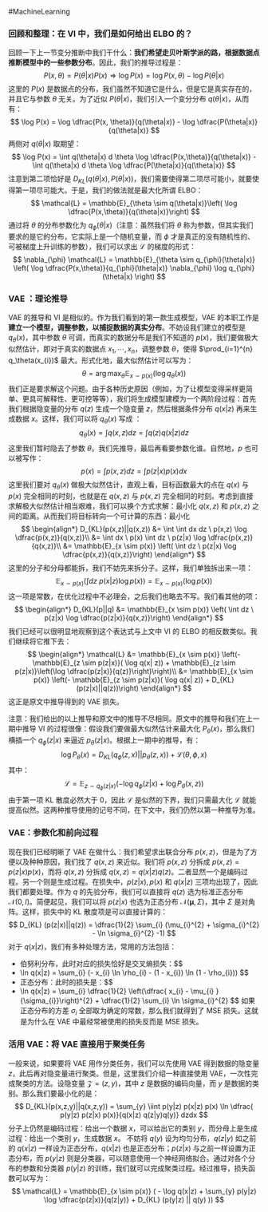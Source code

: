 #MachineLearning 

### 回顾和整理：在 VI 中，我们是如何给出 ELBO 的？
回顾一下上一节变分推断中我们干什么：**我们希望走贝叶斯学派的路，根据数据点推断模型中的一些参数分布**。因此，我们的推导过程是：
$$
P(x,\theta) = P(\theta|x) P(x) \Rightarrow  \log P(x) = \log P(x,\theta) - \log P(\theta|x)
$$
这里的 $P(x)$ 是数据点的分布，我们虽然不知道它是什么，但是它是真实存在的，并且它与参数 $\theta$ 无关。为了近似 $P(\theta|x)$，我们引入一个变分分布 $q(\theta|x)$，从而有：
$$
\log P(x) =  \log  \dfrac{P(x, \theta)}{q(\theta|x)} - \log  \dfrac{P(\theta|x)}{q(\theta|x)}
$$
两侧对 $q(\theta|x)$ 取期望：
$$
\log P(x) = \int q(\theta|x) d \theta \log  \dfrac{P(x,\theta)}{q(\theta|x)}  -  \int  q(\theta|x) d \theta \log  \dfrac{P(\theta|x)}{q(\theta|x)}
$$
注意到第二项恰好是 $D_{KL}(q(\theta|x) , P(\theta|x))$，我们需要使得第二项尽可能小，就要使得第一项尽可能大。于是，我们的做法就是最大化所谓 ELBO：
$$
\mathcal{L} = \mathbb{E}_{\theta \sim  q(\theta|x)}\left( \log \dfrac{P(x,\theta)}{q(\theta|x)}\right) 
$$
通过将 $\theta$ 的分布参数化为 $q_{\phi}(\theta|x)$（注意：虽然我们将 $\theta$ 称为参数，但其实我们要求的是它的分布，它实际上是一个随机变量，而 $\phi$ 才是真正的没有随机性的、可被梯度上升训练的参数），我们可以求出 $\mathcal{L}$ 的梯度的形式：
$$
\nabla_{\phi} \mathcal{L} = \mathbb{E}_{\theta \sim q_{\phi}(\theta|x)}  \left( \log \dfrac{P(x,\theta)}{q_{\phi}(\theta|x)} \nabla_{\phi} \log  q_{\phi}(\theta|x) \right) 
$$

### VAE ：理论推导
VAE 的推导和 VI 是相似的。作为我们看到的第一款生成模型，VAE 的本职工作是**建立一个模型，调整参数，以捕捉数据的真实分布**。不妨设我们建立的模型是 $q_{\theta}(x)$，其中参数 $\theta$ 可调，而真实的数据分布是我们不知道的 $p(x)$，我们要做极大似然估计，即对于真实的数据点 $x_{1},\cdots ,x_{n}$，调整参数 $\theta$，使得 $\prod_{i=1}^{n}  q_\theta(x_{i})$ 最大。形式化地，最大似然估计可以写为：
$$
\theta  = \arg\max_{\theta}\mathbb{E}_{x \sim  p(x)} (\log q_\theta(x))
$$
我们正是要求解这个问题。由于各种历史原因（例如，为了让模型变得采样更简单、更具可解释性、更可控等等），我们将生成模型建模为一个两阶段过程：首先我们根据隐变量的分布 $q(z)$ 生成一个隐变量 $z$，然后根据条件分布 $q(x|z)$ 再来生成数据 $x$。这样，我们可以将 $q_{\theta}(x)$ 写成 ：
$$
q_{\theta}(x)= \int  q(x,z) dz = \int q(z) q(x|z) dz  
$$
这里我们暂时隐去了参数 $\theta$。我们先推导，最后再看要参数化谁。自然地，$p$ 也可以被写作：
$$
p(x) = \int p(x,z) dz   = \int p(z|x) p(x) dx 
$$
这里我们要对 $q_\theta(x)$ 做极大似然估计，直观上看，目标函数最大的点在 $q(x)$ 与 $p(x)$ 完全相同的时刻，也就是在 $q(x,z)$ 与 $p(x,z)$ 完全相同的时刻。考虑到直接求解极大似然估计相当艰难，我们可以换个方式求解：最小化 $q(x,z)$ 和 $p(x,z)$ 之间的距离。从而我们将目标转向一个可计算的东西：最小化
$$
\begin{align*}
D_{KL}(p(x,z)||q(x,z)) &=  \int \int dx dz \ p(x,z)  \log  \dfrac{p(x,z)}{q(x,z)}\\
&= \int dx \ p(x) \int dz \ p(z|x)  \log  \dfrac{p(x,z)}{q(x,z)}\\
&= \mathbb{E}_{x \sim p(x)} \left( \int  dz  \ p(z|x)  \log  \dfrac{p(x,z)}{q(x,z)}\right)
\end{align*}
$$
这里的分子和分母都能拆，我们不妨先来拆分子。这样，我们单独拆出来一项：
$$
\mathbb{E}_{x \sim  p(x)} \left( \int dz  \ p(x|z)  \log p(x)\right)  = \mathbb{E}_{x \sim p(x) }( \log p(x))
$$
这一项是常数，在优化过程中不必理会，之后我们也略去不写。我们看其他的项：
$$
\begin{align*}
D_{KL}(p||q) &= \mathbb{E}_{x \sim p(x)} \left( \int dz \ p(z|x) \log \dfrac{p(z|x)}{q(x,z)}\right)  
\end{align*}
$$
我们已经可以很明显地观察到这个表达式与上文中 VI 的 ELBO 的相反数类似。我们继续将它推下去：
$$
\begin{align*}
\mathcal{L} &= \mathbb{E}_{x \sim p(x)} \left(- \mathbb{E}_{z \sim p(z|x)}( \log q(x| z)) + \mathbb{E}_{z \sim p(z|x)}\left(\log \dfrac{p(z|x)}{q(z)}\right)\right)\\
&= \mathbb{E}_{x \sim p(x)} \left(- \mathbb{E}_{z \sim p(z|x)}( \log q(x| z)) + D_{KL}(p(z|x)||q(z))\right)
\end{align*}
$$
这正是原文中推导得到的 VAE 损失。

注意：我们给出的以上推导和原文中的推导不尽相同。原文中的推导和我们在上一期中推导 VI 的过程很像：假设我们要做最大似然估计来最大化 $P_{\theta}(x)$，那么我们横插一个 $q_{\phi}(z|x)$ 来逼近 $p_\theta(z|x)$。根据上一期中的推导，有：
$$
\log P_{\theta}(x)= D_{KL} (q_{\phi}(z,x)  ||p_\theta(z,x)) + \mathcal{L}(\theta,\phi ,x)
$$
其中：
$$
\mathcal{L} = \mathbb{E}_{z \sim q_{\phi}(z|x) } ( - \log q_{\phi}(z|x)+ \log P_\theta(x,z))
$$
由于第一项 KL 散度必然大于 0，因此 $\mathcal{L}$ 是似然的下界，我们只需最大化 $\mathcal{L}$ 就能提高似然。这两种推导使用的记号不同，在下文中，我们仍然以第一种推导为准。

### VAE：参数化和前向过程
现在我们已经明晰了 VAE 在做什么：我们希望求出联合分布 $p(x,z)$，但是为了方便以及种种原因，我们找了 $q(x,z)$ 来近似。我们将 $p(x,z)$ 分拆成 $p (x, z)  = p (z|x) p (x)$，而将 $q(x,z)$ 分拆成 $q (x, z) = q(x|z)q(z)$。二者显然一个是编码过程。另一个则是生成过程。在损失中，$p(z|x),p(x)$ 和 $q(x|z)$ 三项均出现了，因此我们都要处理。作为 $q$ 的先验分布，我们可以直接将 $q(z)$ 选为标准正态分布 $\mathcal{N}(0,I)$。简便起见，我们可以将 $p(z|x)$ 也选为正态分布 $\mathcal{N}(\boldsymbol{\mu}, \Sigma)$，其中 $\Sigma$ 是对角阵。这样，损失中的 KL 散度项是可以直接计算的：
$$
D_{KL} (p(z|x)||q(z)) = \dfrac{1}{2}  \sum_{i}  (\mu_{i}^{2} + \sigma_{i}^{2} - \ln  \sigma_{i}^{2} -1)  
$$
对于 $q(x|z)$，我们有多种处理方法，常用的方法包括：
- 伯努利分布，此时对应的损失恰好是交叉熵损失：$$
- \ln q(x|z) = \sum_{i} (- x_{i} \ln \rho_{i}  - (1  - x_{i}) \ln (1 - \rho_{i})) 
$$
- 正态分布：此时的损失是：$$
- \ln q(x|z) = \sum_{i} \dfrac{1}{2} \left(\dfrac{ x_{i} - \mu_{i} }{\sigma_{i}}\right)^{2} + \dfrac{1}{2} \sum_{i} \ln \sigma_{i}^{2} 
$$
如果正态分布的方差 $\sigma_{i}$ 全部取为确定的常数，那么我们就得到了 MSE 损失。这就是为什么在 VAE 中最经常被使用的损失反而是 MSE 损失。

### 活用 VAE：将 VAE 直接用于聚类任务
一般来说，如果要将 VAE 用作分类任务，我们可以先使用 VAE 得到数据的隐变量 $z$，此后再对隐变量进行聚类。但是，这里我们介绍一种直接使用 VAE，一次性完成聚类的方法。设隐变量 $\mathcal{Z} = (z,y)$，其中 $z$ 是数据的编码向量，而 $y$ 是数据的类别。那么我们要最小化的是：
$$
D_{KL}(p(x,z,y)||q(x,z,y)) = \sum_{y} \iint  p(y|z) p(x|z) p(x) \ln \dfrac{ p(y|z) p(z|x) p(x)}{q(x|z) q(z|y)q(y)} dzdx 
$$
分子上仍然是编码过程：给出一个数据 $x$，可以给出它的类别 $y$，而分母上是生成过程：给出一个类别 $y$，生成数据 $x$。
不妨将 $q(y)$ 设为均匀分布，$q(z|y)$ 如之前的 $q(x|z)$ 一样设为正态分布，$q(x|z)$ 也是正态分布；$p(z|x)$ 与之前一样设置为正态分布，而 $p(y|z)$ 则是分类器，可以随意使用一个神经网络拟合。通过对各个分布的参数和分类器 $p(y|z)$ 的训练，我们就可以完成聚类过程。经过推导，损失函数可以写为：
$$
\mathcal{L} = \mathbb{E}_{x \sim p(x)} ( - \log q(x|z) + \sum_{y} p(y|z) \log \dfrac{p(z|x)}{q(z|y)} + D_{KL} (p(y|z) || q(y) ))
$$


